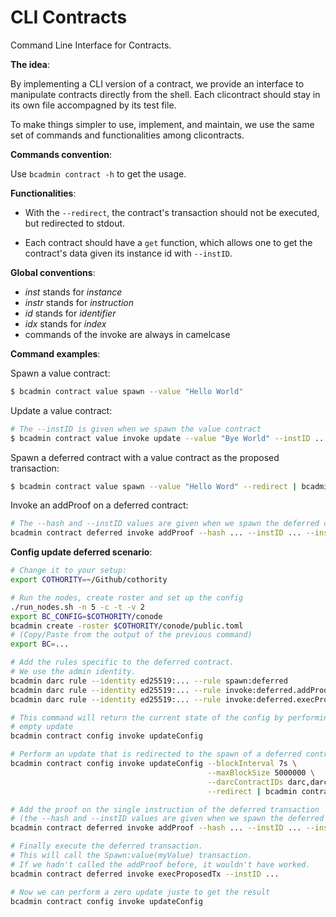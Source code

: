 # CLI Contracts

Command Line Interface for Contracts.

**The idea**:

By implementing a CLI version of a contract, we provide an interface to
manipulate contracts directly from the shell. Each clicontract should stay in
its own file accompagned by its test file.

To make things simpler to use, implement, and maintain, we use the same set of
commands and functionalities among clicontracts.

**Commands convention**:

Use `bcadmin contract -h` to get the usage.

**Functionalities**:

* With the `--redirect`, the contract's transaction should not be executed, but
redirected to stdout.

* Each contract should have a `get` function, which allows one to get the
contract's data given its instance id with `--instID`.

**Global conventions**:

* *inst* stands for *instance*
* *instr* stands for *instruction*
* *id* stands for *identifier*
* *idx* stands for *index*
* commands of the invoke are always in camelcase

**Command examples**:

Spawn a value contract:

```bash
$ bcadmin contract value spawn --value "Hello World"
```

Update a value contract:

```bash
# The --instID is given when we spawn the value contract
$ bcadmin contract value invoke update --value "Bye World" --instID ...
```

Spawn a deferred contract with a value contract as the proposed transaction:

```bash
$ bcadmin contract value spawn --value "Hello Word" --redirect | bcadmin contract deferred spawn
```

Invoke an addProof on a deferred contract:

```bash
# The --hash and --instID values are given when we spawn the deferred contract
bcadmin contract deferred invoke addProof --hash ... --instID ... --instrIdx 0
```

**Config update deferred scenario**:

```bash
# Change it to your setup:
export COTHORITY=~/Github/cothority

# Run the nodes, create roster and set up the config
./run_nodes.sh -n 5 -c -t -v 2
export BC_CONFIG=$COTHORITY/conode
bcadmin create -roster $COTHORITY/conode/public.toml 
# (Copy/Paste from the output of the previous command)
export BC=...

# Add the rules specific to the deferred contract.
# We use the admin identity.
bcadmin darc rule --identity ed25519:... --rule spawn:deferred
bcadmin darc rule --identity ed25519:... --rule invoke:deferred.addProof
bcadmin darc rule --identity ed25519:... --rule invoke:deferred.execProposedTx

# This command will return the current state of the config by performing an
# empty update
bcadmin contract config invoke updateConfig

# Perform an update that is redirected to the spawn of a deferred contract
bcadmin contract config invoke updateConfig --blockInterval 7s \
                                            --maxBlockSize 5000000 \
                                            --darcContractIDs darc,darc2 \
                                            --redirect | bcadmin contract deferred spawn

# Add the proof on the single instruction of the deferred transaction 
# (the --hash and --instID values are given when we spawn the deferred contract)
bcadmin contract deferred invoke addProof --hash ... --instID ... --instrIdx 0

# Finally execute the deferred transaction.
# This will call the Spawn:value(myValue) transaction.
# If we hadn't called the addProof before, it wouldn't have worked.
bcadmin contract deferred invoke execProposedTx --instID ...

# Now we can perform a zero update juste to get the result 
bcadmin contract config invoke updateConfig